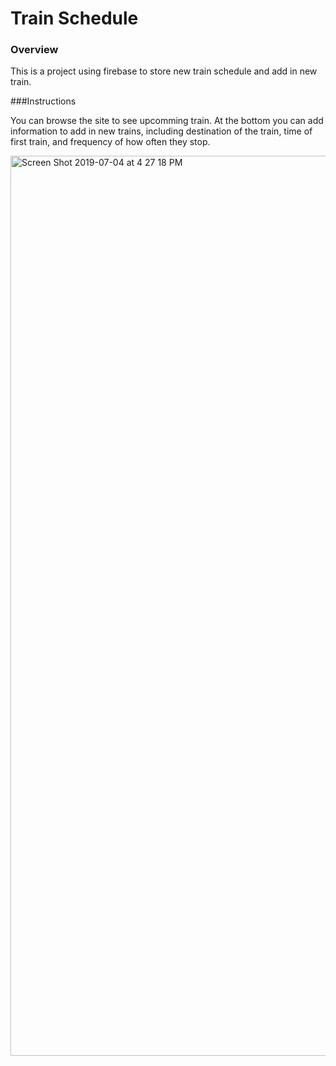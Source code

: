 # Train Schedule

### Overview

This is a project using firebase to store new train schedule and add in new train. 

###Instructions

You can browse the site to see upcomming train. At the bottom you can add information to add in new trains, including destination of the train, time of first train, and frequency of how often they stop. 

<img width="1440" alt="Screen Shot 2019-07-04 at 4 27 18 PM" src="https://user-images.githubusercontent.com/46271986/60688088-a3a0cf80-9e78-11e9-9dab-bc72f8332241.png">
